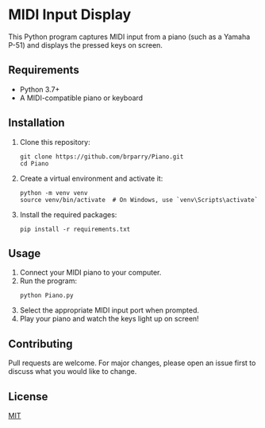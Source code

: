 # MIDI Input Display

This Python program captures MIDI input from a piano (such as a Yamaha P-51) and displays the pressed keys on screen.

## Requirements

- Python 3.7+
- A MIDI-compatible piano or keyboard

## Installation

1. Clone this repository:
   ```
   git clone https://github.com/brparry/Piano.git
   cd Piano
   ```

2. Create a virtual environment and activate it:
   ```
   python -m venv venv
   source venv/bin/activate  # On Windows, use `venv\Scripts\activate`
   ```

3. Install the required packages:
   ```
   pip install -r requirements.txt
   ```

## Usage

1. Connect your MIDI piano to your computer.
2. Run the program:
   ```
   python Piano.py
   ```
3. Select the appropriate MIDI input port when prompted.
4. Play your piano and watch the keys light up on screen!

## Contributing

Pull requests are welcome. For major changes, please open an issue first to discuss what you would like to change.

## License

[MIT](https://choosealicense.com/licenses/mit/)
